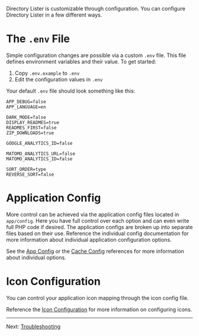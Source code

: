 Directory Lister is customizable through configuration. You can configure Directory Lister in a few different ways.

The `.env` File
===============

Simple configuration changes are possible via a custom `.env` file. This file defines environment variables and their value. To get started:

  1. Copy `.env.example` to `.env`
  2. Edit the configuration values in `.env`

Your default `.env` file should look something like this:

    APP_DEBUG=false
    APP_LANGUAGE=en

    DARK_MODE=false
    DISPLAY_READMES=true
    READMES_FIRST=false
    ZIP_DOWNLOADS=true

    GOOGLE_ANALYTICS_ID=false

    MATOMO_ANALYTICS_URL=false
    MATOMO_ANALYTICS_ID=false

    SORT_ORDER=type
    REVERSE_SORT=false

Application Config
==================

More control can be achieved via the application config files located in `app/config`. Here you have full control over each option and can even write full PHP code if desired. The application configs are broken up into separate files based on their use. Reference the individual config documentation for more information about individual application configuration options.

See the [App Config](https://github.com/DirectoryLister/DirectoryLister/wiki/App-Config-Reference) or the [Cache Config](https://github.com/DirectoryLister/DirectoryLister/wiki/Cache-Config-Reference) references for more information about individual options.

Icon Configuration
==================

You can control your application icon mapping through the icon config file.

Reference the [Icon Configuration](https://github.com/DirectoryLister/DirectoryLister/wiki/Icon-Configuration) for more information on configuring icons.

---

Next: [Troubleshooting](https://github.com/DirectoryLister/DirectoryLister/wiki/Troubleshooting)
